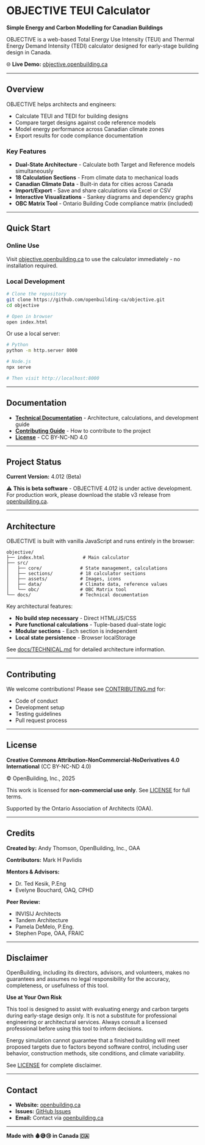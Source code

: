 # OBJECTIVE TEUI Calculator

**Simple Energy and Carbon Modelling for Canadian Buildings**

OBJECTIVE is a web-based Total Energy Use Intensity (TEUI) and Thermal Energy Demand Intensity (TEDI) calculator designed for early-stage building design in Canada.

🌐 **Live Demo:** [objective.openbuilding.ca](https://objective.openbuilding.ca)

---

## Overview

OBJECTIVE helps architects and engineers:
- Calculate TEUI and TEDI for building designs
- Compare target designs against code reference models
- Model energy performance across Canadian climate zones
- Export results for code compliance documentation

### Key Features

- **Dual-State Architecture** - Calculate both Target and Reference models simultaneously
- **18 Calculation Sections** - From climate data to mechanical loads
- **Canadian Climate Data** - Built-in data for cities across Canada
- **Import/Export** - Save and share calculations via Excel or CSV
- **Interactive Visualizations** - Sankey diagrams and dependency graphs
- **OBC Matrix Tool** - Ontario Building Code compliance matrix (included)

---

## Quick Start

### Online Use

Visit [objective.openbuilding.ca](https://objective.openbuilding.ca) to use the calculator immediately - no installation required.

### Local Development

```bash
# Clone the repository
git clone https://github.com/openbuilding-ca/objective.git
cd objective

# Open in browser
open index.html
```

Or use a local server:

```bash
# Python
python -m http.server 8000

# Node.js
npx serve

# Then visit http://localhost:8000
```

---

## Documentation

- **[Technical Documentation](docs/TECHNICAL.md)** - Architecture, calculations, and development guide
- **[Contributing Guide](CONTRIBUTING.md)** - How to contribute to the project
- **[License](LICENSE)** - CC BY-NC-ND 4.0

---

## Project Status

**Current Version:** 4.012 (Beta)

⚠️ **This is beta software** - OBJECTIVE 4.012 is under active development. For production work, please download the stable v3 release from [openbuilding.ca](https://openbuilding.ca/product/objective-v3/).

---

## Architecture

OBJECTIVE is built with vanilla JavaScript and runs entirely in the browser:

```
objective/
├── index.html              # Main calculator
├── src/
│   ├── core/              # State management, calculations
│   ├── sections/          # 18 calculator sections
│   ├── assets/            # Images, icons
│   ├── data/              # Climate data, reference values
│   └── obc/               # OBC Matrix tool
└── docs/                  # Technical documentation
```

Key architectural features:
- **No build step necessary** - Direct HTML/JS/CSS
- **Pure functional calculations** - Tuple-based dual-state logic
- **Modular sections** - Each section is independent
- **Local state persistence** - Browser localStorage

See [docs/TECHNICAL.md](docs/TECHNICAL.md) for detailed architecture information.

---

## Contributing

We welcome contributions! Please see [CONTRIBUTING.md](CONTRIBUTING.md) for:
- Code of conduct
- Development setup
- Testing guidelines
- Pull request process

---

## License

**Creative Commons Attribution-NonCommercial-NoDerivatives 4.0 International**
(CC BY-NC-ND 4.0)

© OpenBuilding, Inc., 2025

This work is licensed for **non-commercial use only**. See [LICENSE](LICENSE) for full terms.

Supported by the Ontario Association of Architects (OAA).

---

## Credits

**Created by:** Andy Thomson, OpenBuilding, Inc., OAA

**Contributors:** Mark H Pavlidis

**Mentors & Advisors:**
- Dr. Ted Kesik, P.Eng
- Evelyne Bouchard, OAQ, CPHD

**Peer Review:**
- INVISIJ Architects
- Tandem Architecture
- Pamela DeMelo, P.Eng.
- Stephen Pope, OAA, FRAIC

---

## Disclaimer

OpenBuilding, including its directors, advisors, and volunteers, makes no guarantees and assumes no legal responsibility for the accuracy, completeness, or usefulness of this tool.

**Use at Your Own Risk**

This tool is designed to assist with evaluating energy and carbon targets during early-stage design only. It is not a substitute for professional engineering or architectural services. Always consult a licensed professional before using this tool to inform decisions.

Energy simulation cannot guarantee that a finished building will meet proposed targets due to factors beyond software control, including user behavior, construction methods, site conditions, and climate variability.

See [LICENSE](LICENSE) for complete disclaimer.

---

## Contact

- **Website:** [openbuilding.ca](https://openbuilding.ca)
- **Issues:** [GitHub Issues](https://github.com/openbuilding-ca/objective/issues)
- **Email:** Contact via [openbuilding.ca](https://openbuilding.ca)

---

**Made with 🩸😅😢 in Canada 🇨🇦**
